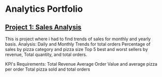 # Analytics Portfolio

## [Project 1: Sales Analysis](https://www.linkedin.com/pulse/analyzing-pizza-sales-trends-using-power-bi-shanzay-rajpoot-f7rqf/?trackingId=vyWerJBPTDeOiwV8ZszAyQ%3D%3D)

This is project where i had to find trends of sales for monthly and yearly basis.
Analysis:
    Daily and Monthly Trends for total orders
    Percentage of sales by pizza category and pizza size
    Top 5 best and worst sellers by revenue, Total quantity, and total orders.

KPI's Requirements:
    Total Revenue
    Average Order Value and average pizza per order
    Total pizza sold and total orders
    


